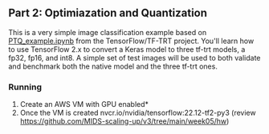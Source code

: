 
## Part 2: Optimiazation and Quantization

This is a very simple image classification example based on [PTQ_example.ipynb](https://github.com/tensorflow/tensorrt/blob/master/tftrt/examples-py/PTQ_example.ipynb) from the TensorFlow/TF-TRT project. You'll learn how to use TensorFlow 2.x to convert a Keras model to three tf-trt models, a fp32, fp16, and int8. A simple set of test images will be used to both validate and benchmark both the native model and the three tf-trt ones.

### Running 
1. Create an AWS VM with GPU enabled*
2. Once the VM is created nvcr.io/nvidia/tensorflow:22.12-tf2-py3 (review https://github.com/MIDS-scaling-up/v3/tree/main/week05/hw)
